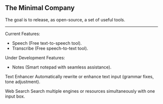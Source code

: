 ## The Minimal Company

The goal is to release, as open-source, a set of useful tools.

---

Current Features:
- Speech (Free text-to-speech tool).
- Transcribe (Free speech-to-text tool).

Under Development Features:
- Notes (Smart notepad with seamless assistance).



Text Enhancer
Automatically rewrite or enhance text input (grammar fixes, tone adjustment).


Web Search
Search multiple engines or resources simultaneously with one input box.
